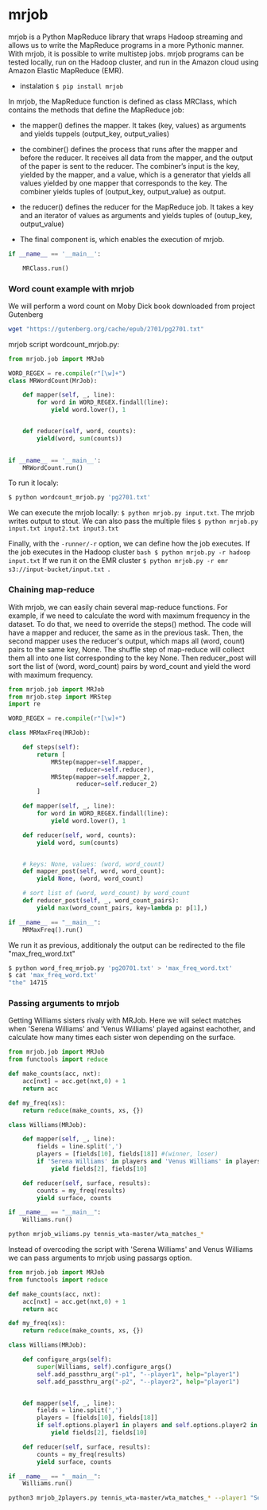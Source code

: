 # mrjob

  mrjob is a Python MapReduce library that wraps Hadoop streaming and allows us to write the MapReduce programs in a more Pythonic manner. With mrjob, it is possible to write multistep jobs. mrjob programs can be tested locally, run on the Hadoop cluster, and run in the Amazon cloud using Amazon Elastic MapReduce (EMR).

- instalation ```$ pip install mrjob ```

In mrjob, the MapReduce function is defined as class MRClass, which contains the methods that define the MapReduce job:

 - the mapper() defines the mapper. It takes (key, values) as arguments and yields tuppels (output_key, output_valies)

 - the combiner() defines the process that runs after the mapper and before the reducer. It receives all data from the mapper, and the output of the paper is sent to the reducer. The combiner’s input is the key, yielded by the mapper, and a value, which is a generator that yields all values yielded by one mapper that corresponds to the key. The combiner yields tuples of (output_key, output_value) as output.
 
 - the reducer() defines the reducer for the MapReduce job. It takes a key and an iterator of values as arguments and yields tuples of (outup_key, output_value)

- The final component is, which enables the execution of mrjob. 

``` py
if __name__ == '__main__':

    MRClass.run()
```

### Word count example with mrjob

We will perform a word count on Moby Dick book downloaded from project Gutenberg
``` sh
wget "https://gutenberg.org/cache/epub/2701/pg2701.txt"
```

mrjob script wordcount_mrjob.py: 

``` py title="mrjob_wc.py"
from mrjob.job import MRJob

WORD_REGEX = re.compile(r"[\w]+")
class MRWordCount(MrJob):

    def mapper(self, _, line):
        for word in WORD_REGEX.findall(line):
            yield word.lower(), 1


    def reducer(self, word, counts):
        yield(word, sum(counts))

    
if __name__ == '__main__':
    MRWordCount.run()

```

To run it localy:

``` sh
$ python wordcount_mrjob.py 'pg2701.txt'
```

We can execute the mrjob locally:  ```$ python mrjob.py input.txt```. The mrjob writes output to stout. 
We can also pass the multiple files ```$ python mrjob.py input.txt input2.txt input3.txt```

Finally, with the ```-runner/-r``` option, we can define how the job executes. If the job executes in the Hadoop cluster  ```bash $ python mrjob.py -r hadoop input.txt``` If we run it on the EMR cluster  ```$ python mrjob.py -r emr s3://input-bucket/input.txt ```.

### Chaining map-reduce

With mrjob, we can easily chain several map-reduce functions. For example, if we need to calculate the word with maximum frequency in the dataset. To do that, we need to override the steps() method. The code will have a mapper and reducer, the same as in the previous task. Then, the second mapper uses the reducer's output, which maps all (word, count) pairs to the same key, None. The shuffle step of map-reduce will collect them all into one list corresponding to the key None. Then reducer_post will sort the list of (word, word_count) pairs by word_count and yield the word with maximum frequency. 

``` py title="mrjob_wf.py"
from mrjob.job import MRJob
from mrjob.step import MRStep
import re

WORD_REGEX = re.compile(r"[\w]+")

class MRMaxFreq(MRJob):

    def steps(self):
        return [
            MRStep(mapper=self.mapper,
                   reducer=self.reducer),
            MRStep(mapper=self.mapper_2,
                   reducer=self.reducer_2)
        ]

    def mapper(self, _, line):
        for word in WORD_REGEX.findall(line):
            yield word.lower(), 1

    def reducer(self, word, counts):
        yield word, sum(counts)


    # keys: None, values: (word, word_count)
    def mapper_post(self, word, word_count):
        yield None, (word, word_count)

    # sort list of (word, word_count) by word_count
    def reducer_post(self, _, word_count_pairs):
        yield max(word_count_pairs, key=lambda p: p[1],)

if __name__ == "__main__":
    MRMaxFreq().run()

```

We run it as previous, additionaly the output can be  redirected to the file "max_freq_word.txt"

``` sh
$ python word_freq_mrjob.py 'pg20701.txt' > 'max_freq_word.txt'
$ cat 'max_freq_word.txt'
"the" 14715
```

### Passing arguments to mrjob

Getting Williams sisters rivaly with MRJob. Here we will select matches when 'Serena Williams' and 'Venus Williams' played against eachother, and calculate how many times each sister won depending on the surface. 

``` py title="mrjob_williams.py"
from mrjob.job import MRJob
from functools import reduce

def make_counts(acc, nxt):
    acc[nxt] = acc.get(nxt,0) + 1
    return acc

def my_freq(xs):
    return reduce(make_counts, xs, {})

class Williams(MRJob):

    def mapper(self, _, line):
        fields = line.split(',')
        players = [fields[10], fields[18]] #(winner, loser)
        if 'Serena Williams' in players and 'Venus Williams' in players:
            yield fields[2], fields[10]

    def reducer(self, surface, results):
        counts = my_freq(results)
        yield surface, counts

if __name__ == "__main__":
    Williams.run()
```
``` sh 
python mrjob_wiliams.py tennis_wta-master/wta_matches_*
```

Instead of overcoding the script with 'Serena Williams' and Venus Williams we can pass arguments to mrjob using passargs option.  

``` py title="mrjob_2players.py"
from mrjob.job import MRJob
from functools import reduce

def make_counts(acc, nxt):
    acc[nxt] = acc.get(nxt,0) + 1
    return acc

def my_freq(xs):
    return reduce(make_counts, xs, {})

class Williams(MRJob):

    def configure_args(self):
        super(Williams, self).configure_args()
        self.add_passthru_arg("-p1", "--player1", help="player1")
        self.add_passthru_arg("-p2", "--player2", help="player1")


    def mapper(self, _, line):
        fields = line.split(',')
        players = [fields[10], fields[18]]
        if self.options.player1 in players and self.options.player2 in players:
            yield fields[2], fields[10]

    def reducer(self, surface, results):
        counts = my_freq(results)
        yield surface, counts

if __name__ == "__main__":
    Williams.run()
```

``` sh
python3 mrjob_2players.py tennis_wta-master/wta_matches_* --player1 "Serena Williams" --player2 "Venus Williams"
```
